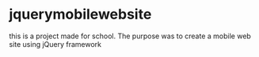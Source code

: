 # jquerymobilewebsite
this is a project made for school. The purpose was to create a mobile web site using jQuery framework
